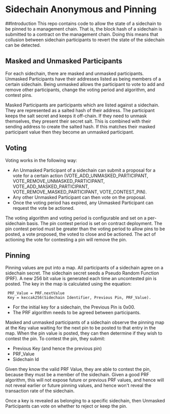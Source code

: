 # Sidechain Anonymous and Pinning

##Introduction
This repo contains code to allow the state of a sidechain to be pinned to a management chain.
That is, the block hash of a sidechain is submitted to a contract on the management chain. 
Doing this means that collusion between sidechain participants to revert the state of the 
sidechain can be detected.


## Masked and Unmasked Participants
For each sidechain, there are masked and unmasked participants. Unmasked Participants have their
addresses listed as being members of a certain sidechain. Being unmasked allows the participant
to vote to add and remove other participants, change the voting period and algorithm, and contest
pins.

Masked Participants are participants which are listed against a sidechain. They are represented
as a salted hash of their address. The participant keeps the salt secret and keeps it off-chain.
If they need to unmask themselves, they present their secret salt. This is combined with their
sending address to create the salted hash. If this matches their masked participant value then
they become an unmasked participant.

## Voting

Voting works in the following way:
 * An Unmasked Participant of a sidechain can submit a proposal for a vote for a certain action
   (VOTE_ADD_UNMASKED_PARTICIPANT, VOTE_REMOVE_UNMASKED_PARTICIPANT,
   VOTE_ADD_MASKED_PARTICIPANT, VOTE_REMOVE_MASKED_PARTICIPANT,
   VOTE_CONTEST_PIN).
 * Any other Unmasked Participant can then vote on the proposal.
 * Once the voting period has expired, any Unmasked Participant can request the vote be actioned.
 
The voting algorithm and voting period is configurable and set on a per-sidechain basis. The 
pin contest period is set on contract deployment. The pin contest period must be greater
than the voting period to allow pins to be posted, a vote proposed, the  voted to close and
be actioned. The act of actioning the vote for contesting a pin will remove the pin.  

## Pinning
Pinning values are put into a map. All participants of a sidechain agree on a sidechain secret.
The sidechain secret seeds a Pseudo Random Function (PRF). A new 256 bit value is
generated each time an uncontested pin is posted. The key in the map is calculated using the
equation:

```
 PRF_Value = PRF.nextValue
 Key = keccak256(Sidechain Identifier, Previous Pin, PRF_Value).
```

 * For the initial key for a sidechain, the Previous Pin is 0x00.
 * The PRF algorithm needs to be agreed between participants. 

Masked and unmasked participants of a sidechain observe the pinning map at the Key value waiting
for the next pin to be posted to that entry in the map. When the pin value is posted, they can then
 determine if they wish to contest the pin. To contest the pin, they submit:

 * Previous Key (and hence the previous pin)
 * PRF_Value
 * Sidechain Id
 
 Given they know the valid PRF Value, they are able to contest the pin, because they must be a member of the
 sidechain. Given a good PRF algorithm, this will not expose future or previous PRF values, and hence will
 not reveal earlier or future pinning values, and hence won't reveal the transaction rate of the sidechain.
 
 Once a key is revealed as belonging to a specific sidechain, then Unmasked Participants can vote on
 whether to reject or keep the pin.
